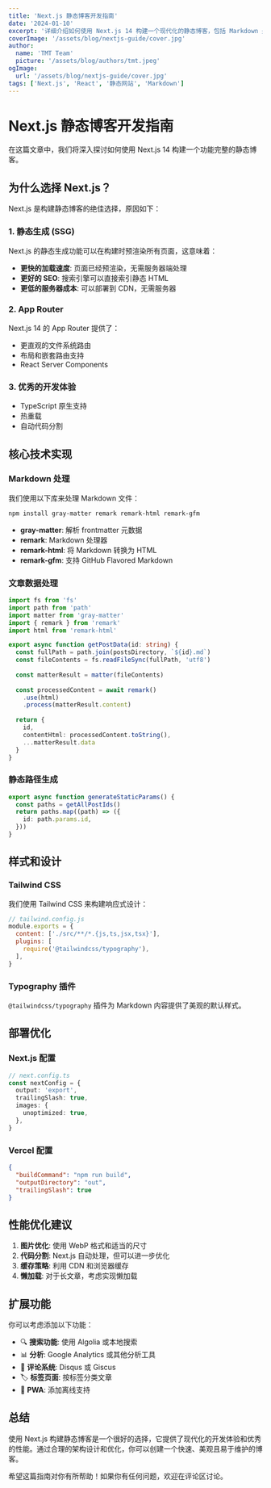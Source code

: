 ```yaml
---
title: 'Next.js 静态博客开发指南'
date: '2024-01-10'
excerpt: '详细介绍如何使用 Next.js 14 构建一个现代化的静态博客，包括 Markdown 处理、静态生成和部署优化。'
coverImage: '/assets/blog/nextjs-guide/cover.jpg'
author:
  name: 'TMT Team'
  picture: '/assets/blog/authors/tmt.jpeg'
ogImage:
  url: '/assets/blog/nextjs-guide/cover.jpg'
tags: ['Next.js', 'React', '静态网站', 'Markdown']
---
```


# Next.js 静态博客开发指南

在这篇文章中，我们将深入探讨如何使用 Next.js 14 构建一个功能完整的静态博客。

## 为什么选择 Next.js？

Next.js 是构建静态博客的绝佳选择，原因如下：

### 1. 静态生成 (SSG)
Next.js 的静态生成功能可以在构建时预渲染所有页面，这意味着：
- **更快的加载速度**: 页面已经预渲染，无需服务器端处理
- **更好的 SEO**: 搜索引擎可以直接索引静态 HTML
- **更低的服务器成本**: 可以部署到 CDN，无需服务器

### 2. App Router
Next.js 14 的 App Router 提供了：
- 更直观的文件系统路由
- 布局和嵌套路由支持
- React Server Components

### 3. 优秀的开发体验
- TypeScript 原生支持
- 热重载
- 自动代码分割

## 核心技术实现

### Markdown 处理

我们使用以下库来处理 Markdown 文件：

```bash
npm install gray-matter remark remark-html remark-gfm
```

- **gray-matter**: 解析 frontmatter 元数据
- **remark**: Markdown 处理器
- **remark-html**: 将 Markdown 转换为 HTML
- **remark-gfm**: 支持 GitHub Flavored Markdown

### 文章数据处理

```typescript
import fs from 'fs'
import path from 'path'
import matter from 'gray-matter'
import { remark } from 'remark'
import html from 'remark-html'

export async function getPostData(id: string) {
  const fullPath = path.join(postsDirectory, `${id}.md`)
  const fileContents = fs.readFileSync(fullPath, 'utf8')
  
  const matterResult = matter(fileContents)
  
  const processedContent = await remark()
    .use(html)
    .process(matterResult.content)
    
  return {
    id,
    contentHtml: processedContent.toString(),
    ...matterResult.data
  }
}
```

### 静态路径生成

```typescript
export async function generateStaticParams() {
  const paths = getAllPostIds()
  return paths.map((path) => ({
    id: path.params.id,
  }))
}
```

## 样式和设计

### Tailwind CSS
我们使用 Tailwind CSS 来构建响应式设计：

```javascript
// tailwind.config.js
module.exports = {
  content: ['./src/**/*.{js,ts,jsx,tsx}'],
  plugins: [
    require('@tailwindcss/typography'),
  ],
}
```

### Typography 插件
`@tailwindcss/typography` 插件为 Markdown 内容提供了美观的默认样式。

## 部署优化

### Next.js 配置
```typescript
// next.config.ts
const nextConfig = {
  output: 'export',
  trailingSlash: true,
  images: {
    unoptimized: true,
  },
}
```

### Vercel 配置
```json
{
  "buildCommand": "npm run build",
  "outputDirectory": "out",
  "trailingSlash": true
}
```

## 性能优化建议

1. **图片优化**: 使用 WebP 格式和适当的尺寸
2. **代码分割**: Next.js 自动处理，但可以进一步优化
3. **缓存策略**: 利用 CDN 和浏览器缓存
4. **懒加载**: 对于长文章，考虑实现懒加载

## 扩展功能

你可以考虑添加以下功能：

- 🔍 **搜索功能**: 使用 Algolia 或本地搜索
- 📊 **分析**: Google Analytics 或其他分析工具
- 💬 **评论系统**: Disqus 或 Giscus
- 🏷️ **标签页面**: 按标签分类文章
- 📱 **PWA**: 添加离线支持

## 总结

使用 Next.js 构建静态博客是一个很好的选择，它提供了现代化的开发体验和优秀的性能。通过合理的架构设计和优化，你可以创建一个快速、美观且易于维护的博客。

希望这篇指南对你有所帮助！如果你有任何问题，欢迎在评论区讨论。